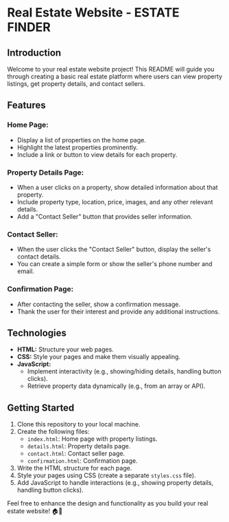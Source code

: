 # Real Estate Website - ESTATE FINDER

## Introduction
Welcome to your real estate website project! This README will guide you through creating a basic real estate platform where users can view property listings, get property details, and contact sellers.

## Features

### Home Page:
- Display a list of properties on the home page.
- Highlight the latest properties prominently.
- Include a link or button to view details for each property.

### Property Details Page:
- When a user clicks on a property, show detailed information about that property.
- Include property type, location, price, images, and any other relevant details.
- Add a "Contact Seller" button that provides seller information.

### Contact Seller:
- When the user clicks the "Contact Seller" button, display the seller's contact details.
- You can create a simple form or show the seller's phone number and email.

### Confirmation Page:
- After contacting the seller, show a confirmation message.
- Thank the user for their interest and provide any additional instructions.

## Technologies
- **HTML:** Structure your web pages.
- **CSS:** Style your pages and make them visually appealing.
- **JavaScript:**
  - Implement interactivity (e.g., showing/hiding details, handling button clicks).
  - Retrieve property data dynamically (e.g., from an array or API).

## Getting Started
1. Clone this repository to your local machine.
2. Create the following files:
   - `index.html`: Home page with property listings.
   - `details.html`: Property details page.
   - `contact.html`: Contact seller page.
   - `confirmation.html`: Confirmation page.
3. Write the HTML structure for each page.
4. Style your pages using CSS (create a separate `styles.css` file).
5. Add JavaScript to handle interactions (e.g., showing property details, handling button clicks).

Feel free to enhance the design and functionality as you build your real estate website! 🏠🌟
